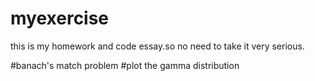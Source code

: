 # myexercise
this is my homework and code essay.so no need to take it very serious.

#banach's match problem
#plot the gamma distribution
